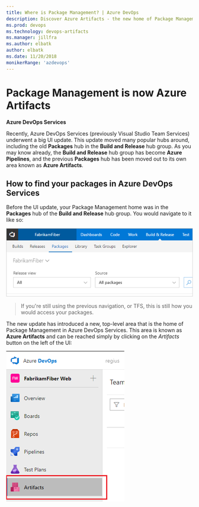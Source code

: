 ```yaml
---
title: Where is Package Management? | Azure DevOps
description: Discover Azure Artifacts - the new home of Package Management in Azure DevOps.
ms.prod: devops
ms.technology: devops-artifacts
ms.manager: jillfra
ms.author: elbatk
author: elbatk
ms.date: 11/20/2018
monikerRange: 'azdevops'
---
```


# Package Management is now Azure Artifacts

**Azure DevOps Services**

Recently, Azure DevOps Services (previously Visual Studio Team Services) underwent a big UI update. This update moved many popular hubs around, including the old **Packages** hub in the **Build and Release** hub group. As you may know already, the **Build and Release** hub group has become **Azure Pipelines**, and the previous **Packages** hub has been moved out to its own area known as **Azure Artifacts**.

## How to find your packages in Azure DevOps Services

Before the UI update, your Package Management home was in the **Packages** hub of the **Build and Release** hub group. You would navigate to it like so:

![Go to Azure Artifacts](_shared/_img/goto-feed-hub.png)

> If you're still using the previous navigation, or TFS, this is still how you would access your packages. 

The new update has introduced a new, top-level area that is the home of Package Management in Azure DevOps Services. This area is known as **Azure Artifacts** and can be reached simply by clicking on the _Artifacts_ button on the left of the UI:

![Go to Azure Artifacts](_shared/_img/goto-feed-hub-azure-devops-newnav.png)


